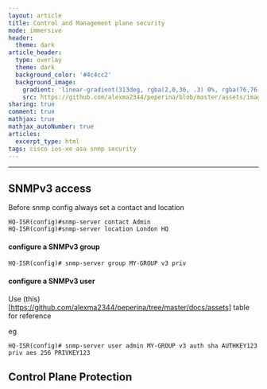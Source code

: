 ```yaml
---
layout: article
title: Control and Management plane security
mode: immersive
header:
  theme: dark
article_header:
  type: overlay
  theme: dark
  background_color: '#4c4cc2'
  background_image:
    gradient: 'linear-gradient(313deg, rgba(2,0,36, .3) 0%, rgba(76,76,194, .3) 47%, rgba(0,212,255, .6) 100%)'
    src: https://github.com/alexma2344/peperina/blob/master/assets/images/gross-clinic.jpg?raw=true"
sharing: true
comment: true
mathjax: true
mathjax_autoNumber: true
articles:
  excerpt_type: html
tags: cisco ios-xe asa snmp security
---
```


<!--more-->

---

## SNMPv3 access

Before snmp config always set a contact and location

	HQ-ISR(config)#snmp-server contact Admin
	HQ-ISR(config)#snmp-server location London HQ

#### configure a SNMPv3 group

	HQ-ISR(config)# snmp-server group MY-GROUP v3 priv

#### configure a SNMPv3 user

Use (this)[https://github.com/alexma2344/peperina/tree/master/docs/assets] table for reference

eg 

	HQ-ISR(config)# snmp-server user admin MY-GROUP v3 auth sha AUTHKEY123 priv aes 256 PRIVKEY123


## Control Plane Protection